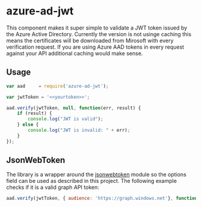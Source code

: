 # azure-ad-jwt
This component makes it super simple to validate a JWT token issued by the Azure Active Directory. Currently the version 
is not usinge caching this means the certificates will be downloaded from Mirosoft with every verification request. 
If you are using Azure AAD tokens in every request against your API additional caching would make sense. 

## Usage

```javascript
var aad     = require('azure-ad-jwt');

var jwtToken = '<<yourtoken>>';

aad.verify(jwtToken, null, function(err, result) {
    if (result) {
        console.log("JWT is valid");
    } else {
        console.log("JWT is invalid: " + err);
    }
});
```

## JsonWebToken 
The library is a wrapper around the [jsonwebtoken](https://github.com/auth0/node-jsonwebtoken) module so the options field can be used as described in this project. The following example checks if it is a valid graph API token: 

```javascript
aad.verify(jwtToken, { audience: 'https://graph.windows.net'}, function(err, result) ...
```








